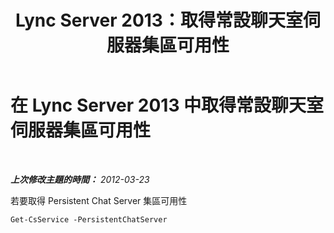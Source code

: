 ﻿---
title: Lync Server 2013：取得常設聊天室伺服器集區可用性
TOCTitle: 取得常設聊天室伺服器集區可用性
ms:assetid: 61668ff9-1962-47e0-ac9f-a1272acf5372
ms:mtpsurl: https://technet.microsoft.com/zh-tw/library/JJ204950(v=OCS.15)
ms:contentKeyID: 49291090
ms.date: 08/10/2015
mtps_version: v=OCS.15
ms.translationtype: HT
---

# 在 Lync Server 2013 中取得常設聊天室伺服器集區可用性

 

_**上次修改主題的時間：** 2012-03-23_

若要取得 Persistent Chat Server 集區可用性

    Get-CsService -PersistentChatServer

